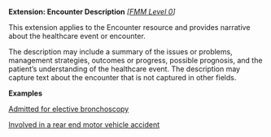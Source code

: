**Extension: Encounter Description** *[[FMM Level 0](guidance.html)]*

This extension applies to the Encounter resource and provides narrative about the healthcare event or encounter.

The description may include a summary of the issues or problems, management strategies, outcomes or progress, possible prognosis, and the patient’s understanding of the healthcare event. The description may capture text about the encounter that is not captured in other fields.

**Examples**

[Admitted for elective bronchoscopy](Encounter-example0.html)

[Involved in a rear end motor vehicle accident](Encounter-example1.html)
